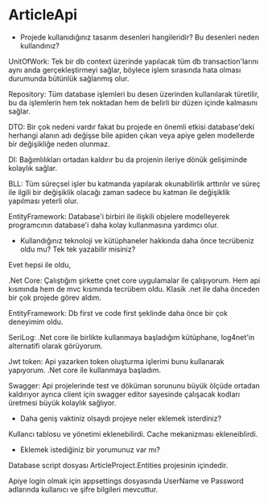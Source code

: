 # ArticleApi

- Projede kullanıdığınız tasarım desenleri hangileridir? Bu desenleri neden kullandınız?

UnitOfWork: Tek bir db context üzerinde yapılacak tüm db transaction'larını aynı anda gerçekleştirmeyi sağlar, 
böylece işlem sırasında hata olması durumunda bütünlük sağlanmış olur.

Repository: Tüm database işlemleri bu desen üzerinden kullanılarak türetilir, bu da işlemlerin hem tek noktadan 
hem de belirli bir düzen içinde kalmasını sağlar.

DTO: Bir çok nedeni vardır fakat bu projede en önemli etkisi database'deki herhangi alanın adı değişse bile apiden 
çıkan veya apiye gelen modellerde bir değişikliğe neden olunmaz.

DI: Bağımlılıkları ortadan kaldırır bu da projenin ileriye dönük gelişiminde kolaylık sağlar.

BLL: Tüm süreçsel işler bu katmanda yapılarak okunabilirlik arttırılır ve süreç ile ilgili bir değişiklik olacağı zaman 
sadece bu katman ile değişiklik yapılması yeterli olur.

EntityFramework: Database'i birbiri ile ilişkili objelere modelleyerek programcının database'i daha kolay kullanmasına yardımcı olur.

- Kullandığınız teknoloji ve kütüphaneler hakkında daha önce tecrübeniz oldu mu? Tek tek
yazabilir misiniz?

Evet hepsi ile oldu,

.Net Core: Çalıştığım şirkette çnet core uygulamalar ile çalışıyorum. Hem api kısmında hem de mvc kısmında tecrübem oldu. 
Klasik .net ile daha önceden bir çok projede görev aldım.

EntityFramework: Db first ve code first şeklinde daha önce bir çok deneyimim oldu.

SeriLog: .Net core ile birlikte kullanmaya başladığım kütüphane, log4net'in alternatifi olarak görüyorum.

Jwt token: Api yazarken token oluşturma işlerimi bunu kullanarak yapıyorum. .Net core ile kullanmaya başladım.

Swagger: Api projelerinde test ve döküman sorununu büyük ölçüde ortadan kaldırıyor ayrıca client için swagger editor sayesinde 
çalışacak kodları üretmesi büyük kolaylık sağlıyor.

- Daha geniş vaktiniz olsaydı projeye neler eklemek isterdiniz?

Kullancı tablosu ve yönetimi eklenebilirdi.
Cache mekanizması ekleneiblirdi.

- Eklemek istediğiniz bir yorumunuz var mı?

Database script dosyası ArticleProject.Entities projesinin içindedir.

Apiye login olmak için appsettings dosyasında UserName ve Password adlarında kullanıcı ve şifre bilgileri mevcuttur.

